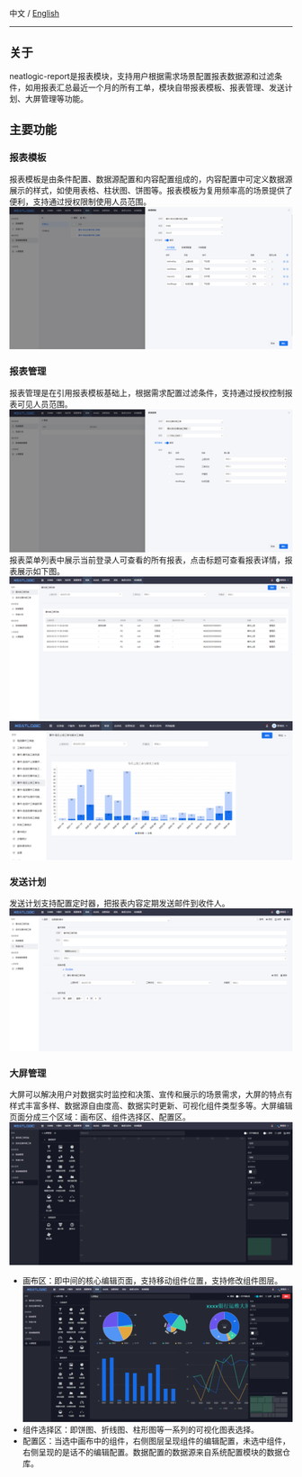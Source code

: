 中文 / [English](README.en.md)


---

## 关于

neatlogic-report是报表模块，支持用户根据需求场景配置报表数据源和过滤条件，如用报表汇总最近一个月的所有工单，模块自带报表模板、报表管理、发送计划、大屏管理等功能。

## 主要功能

### 报表模板

报表模板是由条件配置、数据源配置和内容配置组成的，内容配置中可定义数据源展示的样式，如使用表格、柱状图、饼图等。报表模板为复用频率高的场景提供了便利，支持通过授权限制使用人员范围。
![img.png](README_IMAGES/img.png)

### 报表管理

报表管理是在引用报表模板基础上，根据需求配置过滤条件，支持通过授权控制报表可见人员范围。
![img.png](README_IMAGES/img1.png)
报表菜单列表中展示当前登录人可查看的所有报表，点击标题可查看报表详情，报表展示如下图。
![img.png](README_IMAGES/img2.png)
![img.png](README_IMAGES/img4.png)

### 发送计划

发送计划支持配置定时器，把报表内容定期发送邮件到收件人。
![img.png](README_IMAGES/img3.png)

### 大屏管理

大屏可以解决用户对数据实时监控和决策、宣传和展示的场景需求，大屏的特点有样式丰富多样、数据源自由度高、数据实时更新、可视化组件类型多等。大屏编辑页面分成三个区域：画布区、组件选择区、配置区。
![img.png](README_IMAGES/img5.png)

- 画布区：即中间的核心编辑页面，支持移动组件位置，支持修改组件图层。
  ![img.png](README_IMAGES/img6.png)
- 组件选择区：即饼图、折线图、柱形图等一系列的可视化图表选择。
- 配置区：当选中画布中的组件，右侧图层呈现组件的编辑配置，未选中组件，右侧呈现的是话不的编辑配置。数据配置的数据源来自系统配置模块的数据仓库。

